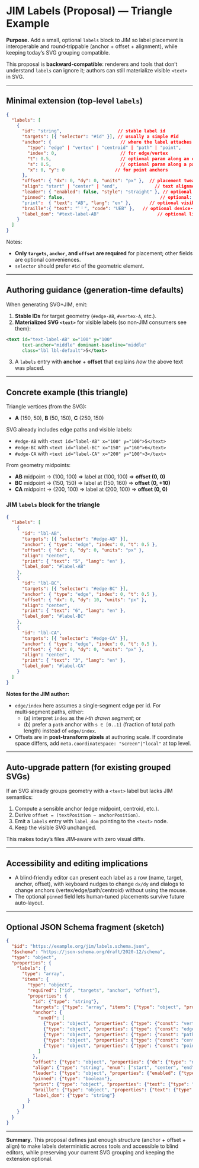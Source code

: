 # JIM Labels (Proposal) — Triangle Example

**Purpose.** Add a small, optional `labels` block to JIM so label placement is interoperable and round‑trippable (anchor + offset + alignment), while keeping today’s SVG grouping compatible.

This proposal is **backward‑compatible**: renderers and tools that don’t understand `labels` can ignore it; authors can still materialize visible `<text>` in SVG.

---

## Minimal extension (top‑level `labels`)

```json
{
  "labels": [
    {
      "id": "string",                     // stable label id
      "targets": [{ "selector": "#id" }], // usually a simple #id
      "anchor": {                          // where the label attaches
        "type": "edge" | "vertex" | "centroid" | "path" | "point",
        "index": 0,                        // for edge/vertex
        "t": 0.5,                          // optional param along an edge (0..1)
        "s": 0.5,                          // optional param along a path by length (0..1)
        "x": 0, "y": 0                   // for point anchors
      },
      "offset": { "dx": 0, "dy": 0, "units": "px" },  // placement tweak relative to anchor
      "align": "start" | "center" | "end",              // text alignment intent
      "leader": { "enabled": false, "style": "straight" }, // optional
      "pinned": false,                                    // optional: prevent auto-relayout
      "print":  { "text": "AB", "lang": "en" },       // optional visible/ink text
      "braille":{ "text": "⠁⠃", "code": "UEB" },   // optional device-facing text
      "label_dom": "#text-label-AB"                      // optional link to SVG <text>
    }
  ]
}
```

Notes:
- **Only `targets`, `anchor`, and `offset` are required** for placement; other fields are optional conveniences.
- `selector` should prefer `#id` of the geometric element.

---

## Authoring guidance (generation‑time defaults)

When generating SVG+JIM, emit:

1) **Stable IDs** for target geometry (`#edge-AB`, `#vertex-A`, etc.).
2) **Materialized SVG `<text>`** for visible labels (so non‑JIM consumers see them):

```svg
<text id="text-label-AB" x="100" y="100"
      text-anchor="middle" dominant-baseline="middle"
      class="lbl lbl-default">5</text>
```

3) A `labels` entry with **anchor** + **offset** that explains *how* the above text was placed.

---

## Concrete example (this triangle)

Triangle vertices (from the SVG):
- **A** (150, 50), **B** (50, 150), **C** (250, 150)

SVG already includes edge paths and visible labels:
- `#edge-AB` with `<text id="label-AB" x="100" y="100">5</text>`
- `#edge-BC` with `<text id="label-BC" x="150" y="160">6</text>`
- `#edge-CA` with `<text id="label-CA" x="200" y="100">3</text>`

From geometry midpoints:
- **AB** midpoint → (100, 100) ⇒ label at (100, 100) ⇒ **offset (0, 0)**
- **BC** midpoint → (150, 150) ⇒ label at (150, 160) ⇒ **offset (0, +10)**
- **CA** midpoint → (200, 100) ⇒ label at (200, 100) ⇒ **offset (0, 0)**

### JIM `labels` block for the triangle

```json
{
  "labels": [
    {
      "id": "lbl-AB",
      "targets": [{ "selector": "#edge-AB" }],
      "anchor": { "type": "edge", "index": 0, "t": 0.5 },
      "offset": { "dx": 0, "dy": 0, "units": "px" },
      "align": "center",
      "print": { "text": "5", "lang": "en" },
      "label_dom": "#label-AB"
    },
    {
      "id": "lbl-BC",
      "targets": [{ "selector": "#edge-BC" }],
      "anchor": { "type": "edge", "index": 0, "t": 0.5 },
      "offset": { "dx": 0, "dy": 10, "units": "px" },
      "align": "center",
      "print": { "text": "6", "lang": "en" },
      "label_dom": "#label-BC"
    },
    {
      "id": "lbl-CA",
      "targets": [{ "selector": "#edge-CA" }],
      "anchor": { "type": "edge", "index": 0, "t": 0.5 },
      "offset": { "dx": 0, "dy": 0, "units": "px" },
      "align": "center",
      "print": { "text": "3", "lang": "en" },
      "label_dom": "#label-CA"
    }
  ]
}
```

**Notes for the JIM author:**
- `edge/index` here assumes a single‑segment edge per id. For multi‑segment paths, either:
  - (a) interpret `index` as the *i‑th drawn segment*; or
  - (b) prefer a `path` anchor with `s ∈ [0..1]` (fraction of total path length) instead of `edge/index`.
- Offsets are in **post‑transform pixels** at authoring scale. If coordinate space differs, add `meta.coordinateSpace: "screen"|"local"` at top level.

---

## Auto‑upgrade pattern (for existing grouped SVGs)

If an SVG already groups geometry with a `<text>` label but lacks JIM semantics:

1) Compute a sensible anchor (edge midpoint, centroid, etc.).
2) Derive `offset = (textPosition − anchorPosition)`.
3) Emit a `labels` entry with `label_dom` pointing to the `<text>` node.
4) Keep the visible SVG unchanged.

This makes today’s files JIM‑aware with zero visual diffs.

---

## Accessibility and editing implications

- A blind‑friendly editor can present each label as a row (name, target, anchor, offset), with keyboard nudges to change `dx/dy` and dialogs to change anchors (vertex/edge/path/centroid) without using the mouse.
- The optional `pinned` field lets human‑tuned placements survive future auto‑layout.

---

## Optional JSON Schema fragment (sketch)

```json
{
  "$id": "https://example.org/jim/labels.schema.json",
  "$schema": "https://json-schema.org/draft/2020-12/schema",
  "type": "object",
  "properties": {
    "labels": {
      "type": "array",
      "items": {
        "type": "object",
        "required": ["id", "targets", "anchor", "offset"],
        "properties": {
          "id": {"type": "string"},
          "targets": {"type": "array", "items": {"type": "object", "properties": {"selector": {"type": "string"}}, "required": ["selector"]}},
          "anchor": {
            "oneOf": [
              {"type": "object", "properties": {"type": {"const": "vertex"}, "index": {"type": "integer", "minimum": 0}}, "required": ["type", "index"]},
              {"type": "object", "properties": {"type": {"const": "edge"}, "index": {"type": "integer", "minimum": 0}, "t": {"type": "number", "minimum": 0, "maximum": 1}}, "required": ["type", "index"]},
              {"type": "object", "properties": {"type": {"const": "path"}, "s": {"type": "number", "minimum": 0, "maximum": 1}}, "required": ["type", "s"]},
              {"type": "object", "properties": {"type": {"const": "centroid"}}, "required": ["type"]},
              {"type": "object", "properties": {"type": {"const": "point"}, "x": {"type": "number"}, "y": {"type": "number"}}, "required": ["type", "x", "y"]}
            ]
          },
          "offset": {"type": "object", "properties": {"dx": {"type": "number"}, "dy": {"type": "number"}, "units": {"type": "string", "enum": ["px", "mm"]}}, "required": ["dx", "dy"]},
          "align": {"type": "string", "enum": ["start", "center", "end"]},
          "leader": {"type": "object", "properties": {"enabled": {"type": "boolean"}, "style": {"type": "string", "enum": ["straight", "none"]}}},
          "pinned": {"type": "boolean"},
          "print": {"type": "object", "properties": {"text": {"type": "string"}, "lang": {"type": "string"}}},
          "braille": {"type": "object", "properties": {"text": {"type": "string"}, "code": {"type": "string"}}},
          "label_dom": {"type": "string"}
        }
      }
    }
  }
}
```

---

**Summary.** This proposal defines just enough structure (anchor + offset + align) to make labels deterministic across tools and accessible to blind editors, while preserving your current SVG grouping and keeping the extension optional.

